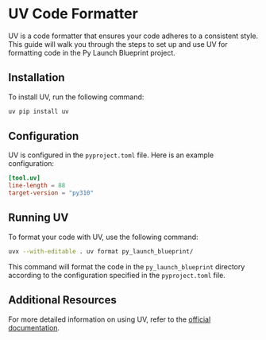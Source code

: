 # UV Code Formatter

UV is a code formatter that ensures your code adheres to a consistent style. This guide will walk you through the steps to set up and use UV for formatting code in the Py Launch Blueprint project.

## Installation

To install UV, run the following command:

```bash
uv pip install uv
```

## Configuration

UV is configured in the `pyproject.toml` file. Here is an example configuration:

```toml
[tool.uv]
line-length = 88
target-version = "py310"
```

## Running UV

To format your code with UV, use the following command:

```bash
uvx --with-editable . uv format py_launch_blueprint/
```

This command will format the code in the `py_launch_blueprint` directory according to the configuration specified in the `pyproject.toml` file.

## Additional Resources

For more detailed information on using UV, refer to the [official documentation](https://github.com/astral-sh/uv).
